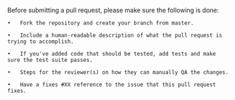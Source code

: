 Before submitting a pull request, please make sure the following is done:

	•	Fork the repository and create your branch from master.

	•	Include a human-readable description of what the pull request is trying to accomplish.

	•	If you've added code that should be tested, add tests and make sure the test suite passes.

	•	Steps for the reviewer(s) on how they can manually QA the changes.

	•	Have a fixes #XX reference to the issue that this pull request fixes.
